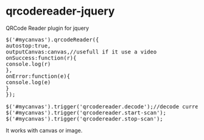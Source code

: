 # qrcodereader-jquery
QRCode Reader plugin for jquery
<pre>
$('#mycanvas').qrcodeReader({
autostop:true,
outputCanvas:canvas,//usefull if it use a video
onSuccess:function(r){
console.log(r)
},
onError:function(e){
console.log(e)
}
});

$('#mycanvas').trigger('qrcodereader.decode');//decode current image
$('#mycanvas').trigger('qrcodereader.start-scan');
$('#mycanvas').trigger('qrcodereader.stop-scan');
</pre>
It works with canvas or image.
